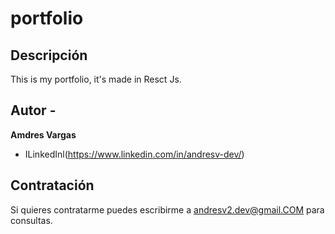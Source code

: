 # portfolio


## Descripción
This is my portfolio, it's made in Resct Js.
## Autor -
**Amdres Vargas**
 * ILinkedInl(https://www.linkedin.com/in/andresv-dev/)
## Contratación
Si quieres contratarme puedes escribirme a andresv2.dev@gmail.COM para consultas.
